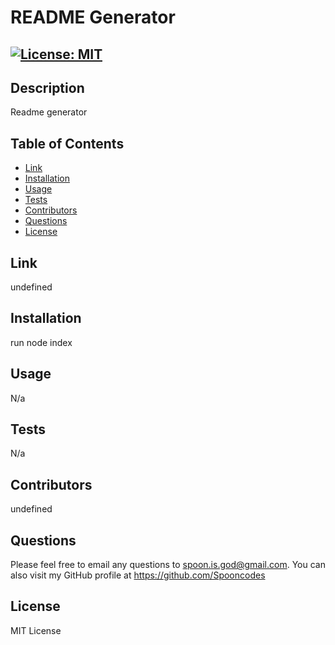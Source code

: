 # README Generator
## [![License: MIT](https://img.shields.io/badge/License-MIT-yellow.svg)](https://opensource.org/licenses/MIT)
## Description
Readme generator
## Table of Contents
- [Link](#link)
- [Installation](#installation)
- [Usage](#usage)
- [Tests](#tests)
- [Contributors](#contributors)
- [Questions](#questions)
- [License](#license)
## Link
undefined
## Installation
run node index
## Usage
N/a
## Tests
N/a
## Contributors
undefined
## Questions
Please feel free to email any questions to spoon.is.god@gmail.com. You can also visit my GitHub profile at https://github.com/Spooncodes
## License
MIT License